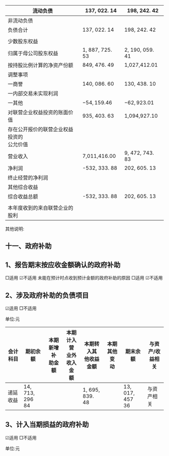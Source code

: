 | 流动负债                     | 137, 022. 14    | 198, 242. 42    |
|--------------------------|-----------------|-----------------|
| 非流动负债                    |                 |                 |
| 负债合计                     | 137, 022. 14    | 198, 242. 42    |
|                          |                 |                 |
| 少数股东权益                   |                 |                 |
| 归属于母公司股东权益               | 1, 887, 725. 53 | 2, 190, 059. 41 |
| 按持股比例计算的净资产份额            | 849, 476. 49    | 1,027,412.01    |
| 调整事项                     |                 |                 |
| 一商誉                      | 140, 086. 60    | 130, 438. 10    |
| 一内部交易未实现利润               |                 |                 |
| 一其他                      | $-54, 159.46$   | $-62,923.01$    |
| 对联营企业权益投资的账面价值           | 935, 403. 63    | 1,094,927.10    |
| 存在公开报价的联营企业权益投资的<br>公允价值 |                 |                 |
| 营业收入                     | 7,011,416.00    | 9, 472, 743. 83 |
| 净利润                      | -532, 333. 88   | 202, 605. 13    |
| 终止经营的净利润                 |                 |                 |
| 其他综合收益                   |                 |                 |
| 综合收益总额                   | -532, 333. 88   | 202, 605. 13    |
|                          |                 |                 |
| 本年度收到的来自联营企业的股利          |                 |                 |

其他说明:

## 十一、政府补助

## 1、报告期末按应收金额确认的政府补助

□适用 ☑不适用 未能在预计时点收到预计金额的政府补助的原因 □适用 ☑不适用

## 2、涉及政府补助的负债项目

☑适用 □不适用

单位:元

| 会计科目 | 期初余额               | 本期新增补<br>助金额 | 本期计入营<br>业外收入金<br>额 | 本期转入其<br>他收益金额     | 本期其他变<br>动 | 期末余额               | 与资产/收<br>益相关 |
|------|--------------------|--------------|---------------------|--------------------|------------|--------------------|--------------|
| 递延收益 | 14, 713, 296<br>84 |              |                     | 1, 695, 839.<br>48 |            | 13, 017, 457<br>36 | 与资产相关        |

## 3、计入当期损益的政府补助

☑适用 □不适用

单位:元
